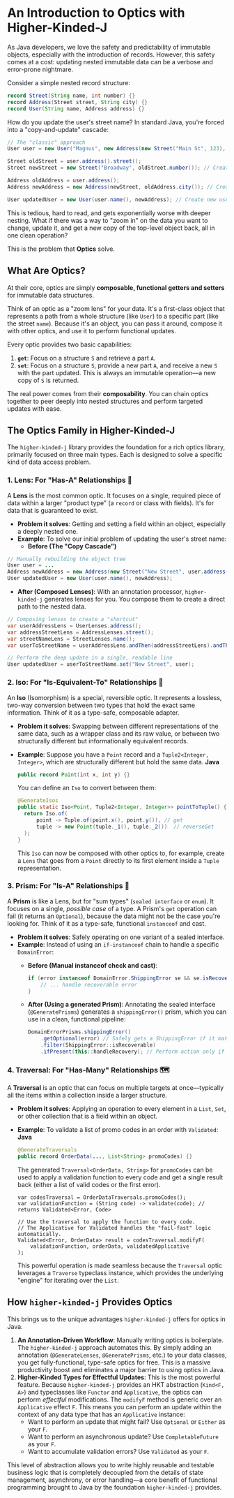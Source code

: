 # An Introduction to Optics with Higher-Kinded-J

As Java developers, we love the safety and predictability of immutable objects, especially with the introduction of records. However, this safety comes at a cost: updating nested immutable data can be a verbose and error-prone nightmare.

Consider a simple nested record structure:

```java
record Street(String name, int number) {}
record Address(Street street, String city) {}
record User(String name, Address address) {}
```

How do you update the user's street name? In standard Java, you're forced into a "copy-and-update" cascade:

```java
// The "classic" approach
User user = new User("Magnus", new Address(new Street("Main St", 123), "London"));

Street oldStreet = user.address().street();
Street newStreet = new Street("Broadway", oldStreet.number()); // Create new street

Address oldAddress = user.address();
Address newAddress = new Address(newStreet, oldAddress.city()); // Create new address

User updatedUser = new User(user.name(), newAddress); // Create new user
```

This is tedious, hard to read, and gets exponentially worse with deeper nesting. What if there was a way to "zoom in" on the data you want to change, update it, and get a new copy of the top-level object back, all in one clean operation?

This is the problem that **Optics** solve.

## What Are Optics?

At their core, optics are simply **composable, functional getters and setters** for immutable data structures.

Think of an optic as a "zoom lens" for your data. It's a first-class object that represents a path from a whole structure (like `User`) to a specific part (like the street `name`). Because it's an object, you can pass it around, compose it with other optics, and use it to perform functional updates.

Every optic provides two basic capabilities:

1. **`get`**: Focus on a structure `S` and retrieve a part `A`.
2. **`set`**: Focus on a structure `S`, provide a new part `A`, and receive a new `S` with the part updated. This is always an immutable operation—a new copy of `S` is returned.

The real power comes from their **composability**. You can chain optics together to peer deeply into nested structures and perform targeted updates with ease.

## The Optics Family in Higher-Kinded-J

The `higher-kinded-j` library provides the foundation for a rich optics library, primarily focused on three main types. Each is designed to solve a specific kind of data access problem.

### 1. Lens: For "Has-A" Relationships 🔎

A **Lens** is the most common optic. It focuses on a single, required piece of data within a larger "product type" (a `record` or class with fields). It's for data that is guaranteed to exist.

* **Problem it solves**: Getting and setting a field within an object, especially a deeply nested one.
* **Example**: To solve our initial problem of updating the user's street name:
  * **Before (The "Copy Cascade")**

```java
// Manually rebuilding the object tree
User user = ...
Address newAddress = new Address(new Street("New Street", user.address().street().number()), user.address().city());
User updatedUser = new User(user.name(), newAddress);
```

* **After (Composed Lenses)**: With an annotation processor, `higher-kinded-j` generates lenses for you. You compose them to create a direct path to the nested data.

```java
// Composing lenses to create a "shortcut"
var userAddressLens = UserLenses.address();
var addressStreetLens = AddressLenses.street();
var streetNameLens = StreetLenses.name();
var userToStreetName = userAddressLens.andThen(addressStreetLens).andThen(streetNameLens);

// Perform the deep update in a single, readable line
User updatedUser = userToStreetName.set("New Street", user);
```

### 2. Iso: For "Is-Equivalent-To" Relationships 🔄

An **Iso** (Isomorphism) is a special, reversible optic. It represents a lossless, two-way conversion between two types that hold the exact same information. Think of it as a type-safe, composable adapter.

* **Problem it solves**: Swapping between different representations of the same data, such as a wrapper class and its raw value, or between two structurally different but informationally equivalent records.
* **Example**: Suppose you have a `Point` record and a `Tuple2<Integer, Integer>`, which are structurally different but hold the same data.
  **Java**

  ```java
  public record Point(int x, int y) {}
  ```

  You can define an `Iso` to convert between them:

  ```java
  @GenerateIsos
  public static Iso<Point, Tuple2<Integer, Integer>> pointToTuple() {
    return Iso.of(
        point -> Tuple.of(point.x(), point.y()), // get
        tuple -> new Point(tuple._1(), tuple._2())  // reverseGet
    );
  }
  ```

  This `Iso` can now be composed with other optics to, for example, create a `Lens` that goes from a `Point` directly to its first element inside a `Tuple` representation.

### 3. Prism: For "Is-A" Relationships 🔬

A **Prism** is like a Lens, but for "sum types" (`sealed interface` or `enum`). It focuses on a single, *possible case* of a type. A Prism's `get` operation can fail (it returns an `Optional`), because the data might not be the case you're looking for. Think of it as a type-safe, functional `instanceof` and cast.

* **Problem it solves**: Safely operating on one variant of a sealed interface.
* **Example**: Instead of using an `if-instanceof` chain to handle a specific `DomainError`:
  * **Before (Manual instanceof check and cast)**:

    ```java
    if (error instanceof DomainError.ShippingError se && se.isRecoverable()) {
        // ... handle recoverable error
    }
    ```
  * **After (Using a generated Prism)**: Annotating the sealed interface (`@GeneratePrisms`) generates a `shippingError()` prism, which you can use in a clean, functional pipeline:

    ```java
    DomainErrorPrisms.shippingError()
        .getOptional(error) // Safely gets a ShippingError if it matches
        .filter(ShippingError::isRecoverable)
        .ifPresent(this::handleRecovery); // Perform action only if it's the right type
    ```

### 4. Traversal: For "Has-Many" Relationships 🗺️

A **Traversal** is an optic that can focus on multiple targets at once—typically all the items within a collection inside a larger structure.

* **Problem it solves**: Applying an operation to every element in a `List`, `Set`, or other collection that is a field within an object.
* **Example**: To validate a list of promo codes in an order with `Validated`:
  **Java**

  ```java
  @GenerateTraversals
  public record OrderData(..., List<String> promoCodes) {}
  ```

  The generated `Traversal<OrderData, String>` for `promoCodes` can be used to apply a validation function to every code and get a single result back (either a list of valid codes or the first error).

  ```
  var codesTraversal = OrderDataTraversals.promoCodes();
  var validationFunction = (String code) -> validate(code); // returns Validated<Error, Code>

  // Use the traversal to apply the function to every code.
  // The Applicative for Validated handles the "fail-fast" logic automatically.
  Validated<Error, OrderData> result = codesTraversal.modifyF(
      validationFunction, orderData, validatedApplicative
  );
  ```

  This powerful operation is made seamless because the `Traversal` optic leverages a `Traverse` typeclass instance, which provides the underlying "engine" for iterating over the `List`.


## How `higher-kinded-j` Provides Optics

This brings us to the unique advantages `higher-kinded-j` offers for optics in Java.

1. **An Annotation-Driven Workflow**: Manually writing optics is boilerplate. The `higher-kinded-j` approach automates this. By simply adding an annotation (`@GenerateLenses`, `@GeneratePrisms`, etc.) to your data classes, you get fully-functional, type-safe optics for free. This is a massive productivity boost and eliminates a major barrier to using optics in Java.
2. **Higher-Kinded Types for Effectful Updates**: This is the most powerful feature. Because `higher-kinded-j` provides an HKT abstraction (`Kind<F, A>`) and typeclasses like `Functor` and `Applicative`, the optics can perform *effectful* modifications. The `modifyF` method is generic over an `Applicative` effect `F`. This means you can perform an update within the context of any data type that has an `Applicative` instance:
   * Want to perform an update that might fail? Use `Optional` or `Either` as your `F`.
   * Want to perform an asynchronous update? Use `CompletableFuture` as your `F`.
   * Want to accumulate validation errors? Use `Validated` as your `F`.

This level of abstraction allows you to write highly reusable and testable business logic that is completely decoupled from the details of state management, asynchrony, or error handling—a core benefit of functional programming brought to Java by the foundation `higher-kinded-j` provides.

